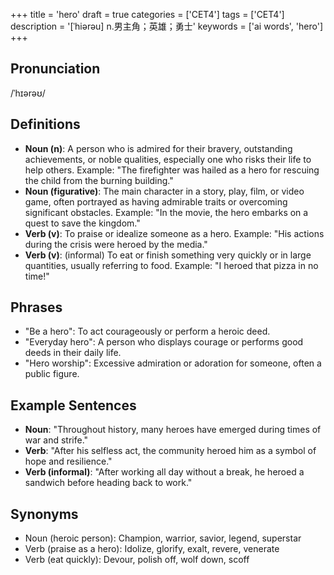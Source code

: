 +++
title = 'hero'
draft = true
categories = ['CET4']
tags = ['CET4']
description = '[ˈhiərəu] n.男主角；英雄；勇士'
keywords = ['ai words', 'hero']
+++

## Pronunciation
/ˈhɪərəʊ/

## Definitions
- **Noun (n)**: A person who is admired for their bravery, outstanding achievements, or noble qualities, especially one who risks their life to help others. Example: "The firefighter was hailed as a hero for rescuing the child from the burning building."
- **Noun (figurative)**: The main character in a story, play, film, or video game, often portrayed as having admirable traits or overcoming significant obstacles. Example: "In the movie, the hero embarks on a quest to save the kingdom."
- **Verb (v)**: To praise or idealize someone as a hero. Example: "His actions during the crisis were heroed by the media."
- **Verb (v)**: (informal) To eat or finish something very quickly or in large quantities, usually referring to food. Example: "I heroed that pizza in no time!"

## Phrases
- "Be a hero": To act courageously or perform a heroic deed.
- "Everyday hero": A person who displays courage or performs good deeds in their daily life.
- "Hero worship": Excessive admiration or adoration for someone, often a public figure.

## Example Sentences
- **Noun**: "Throughout history, many heroes have emerged during times of war and strife."
- **Verb**: "After his selfless act, the community heroed him as a symbol of hope and resilience."
- **Verb (informal)**: "After working all day without a break, he heroed a sandwich before heading back to work."

## Synonyms
- Noun (heroic person): Champion, warrior, savior, legend, superstar
- Verb (praise as a hero): Idolize, glorify, exalt, revere, venerate
- Verb (eat quickly): Devour, polish off, wolf down, scoff
